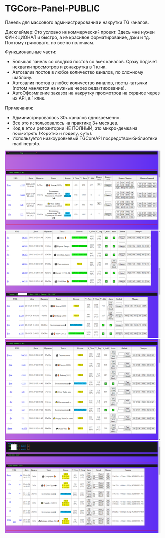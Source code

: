 # TGCore-Panel-PUBLIC
Панель для массового администрирования и накрутки TG каналов.
  
Дисклеймер: Это условно не коммерческий проект. Здесь мне нужен ФУНКЦИОНАЛ и быстро, а не красивое форматирование, доки и тд. Поэтому грязновато, но все по полочкам.
 
Функциональные части:
 - Большая панель со сводкой постов со всех каналов. Сразу подсчет нехватки просмотров и донакрутка в 1 клик.
 - Автозалив постов в любое количество каналов, по сложному шаблону.
 - Автозалив постов в любое количество каналов, посты-затычки (потом меняются на нужные через редактирование).
 - АвтоОформление заказов на накрутку просмотров на сервисе через их API, в 1 клик.
 
Примечания:
 - Администрировалось 30+ каналов одновременно.
 - Все это использовалось на практике 3+ месяцев.
 - Код в этом репозитории НЕ ПОЛНЫЙ, это микро-демка на посмотреть (Коротко и поделу, суть).
 - Используется низкоуровневый TGCoreAPI посредством библиотеки madlineproto.
 
<img src="/Панель 1.png" alt="123123">
<img src="/Панель 2.png" alt="123123">
<img src="/Панель 3.png" alt="123123">
<img src="/Панель 4.png" alt="123123">
